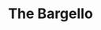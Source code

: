 ---
layout: architecture
title: The Bargello
category: 
building: bargello
image: bargello-thumbnail.png
blurb: Palace of the Podestà, jail, and chapel for the condemned
thumbnail: bargello-thumbnail.png
status: not-live
image-model: bargello-models.png
image-image: bargello-images.png
image-articles: bargello-articles2.png
image-sources: bargello-sources.png
front_page: 
model_link: https://3d.wlu.edu/v21/pages/Bargello/Bargello.html
model_thumbnail: /assets/images/thumbnail/bargello-model.png
model_info: Details about the model.
---